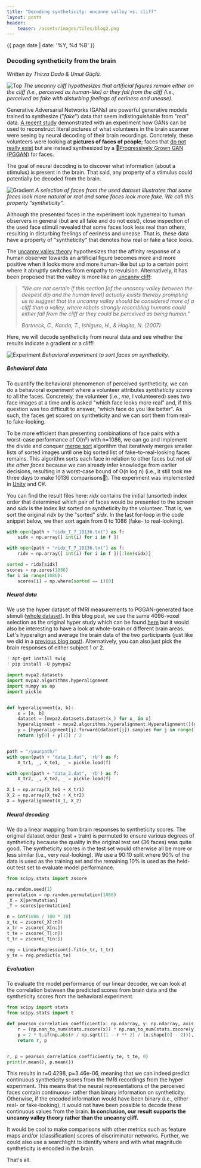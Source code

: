 ```yaml
---
title: "Decoding syntheticity: uncanny valley vs. cliff"
layout: posts
header:
    teaser: /assets/images/tiles/blog2.png
---
```


{{ page.date | date: '%Y, %d %B' }}

### Decoding syntheticity from the brain

_Written by Thirza Dado & Umut Güçlü._

![Top](/assets/images/blog/synth3.png)
*The uncanny cliff hypothesizes that artificial figures remain either on the cliff (i.e., perceived as human-like) or they fall from the cliff (i.e., perceived as fake with disturbing feelings of eeriness and unease).*

Generative Adversarial Networks (GANs) are powerful generative models trained to synthesize ("_fake_") data that seem indistinguishable from "_real_" data. [A recent study](https://www.nature.com/articles/s41598-021-03938-w) demonstrated with an experiment how GANs can be used to reconstruct literal pictures of what volunteers in the brain scanner were seeing by neural decoding of their brain recordings. Concretely, these volunteers were looking at **pictures of faces of people**; faces that [do not really exist](https://thispersondoesnotexist.com/) but are instead synthesized by a 🤖[Progressively Grown GAN (PGGAN)](https://github.com/tkarras/progressive_growing_of_gans) for faces.

The goal of neural decoding is to discover what information (about a stimulus) is present in the brain. That said, any property of a stimulus could potentially be decoded from the brain.

![Gradient](/assets/images/blog/grad2.png)
*A selection of faces from the used dataset illustrates that some faces look more natural or real and some faces look more fake. We call this property "syntheticity".*

Although the presented faces in the experiment look hyperreal to human observers in general (but are all fake and do not exist), close inspection of the used face stimuli revealed that some faces look less real than others, resulting in disturbing feelings of eeriness and unease. That is, these data have a property of "syntheticity" that denotes how real or fake a face looks.

The [uncanny valley theory](https://web.ics.purdue.edu/~drkelly/MoriTheUncannyValley1970.pdf) hypothesizes that the affinity response of a human observer towards an artificial figure becomes more and more positive when it looks more and more human-like but up to a certain point where it abruptly switches from empathy to revulsion. Alternatively, it has been proposed that the valley is more like an [uncanny cliff](https://ieeexplore.ieee.org/stamp/stamp.jsp?arnumber=4415111&casa_token=VDO-WB9Ov5EAAAAA:JQY0Zg4MJUUOpjTcuTpoXxaGc51VdSXqjboQhzgD-3yijNYFhg2F69jr198-GiK_r8XRZFKKknSo&tag=1):

> _"We are not certain if this section [of the uncanny valley between the deepest dip and the human level] actually exists thereby prompting us to suggest that the uncanny valley should be considered more of a cliff than a valley, where robots strongly resembling humans could either fall from the cliff or they could be perceived as being human."_
>
><cite>Bartneck, C., Kanda, T., Ishiguro, H., & Hagita, N. (2007)</cite>

Here, we will decode syntheticity from neural data and see whether the results indicate a gradient or a cliff!

![Experiment](/assets/images/blog/exp.png)
*Behavioral experiment to sort faces on syntheticity.*

##### Behavioral data

To quantify the behavioral phenomenon of perceived syntheticity, we can do a behavioral experiment where a volunteer attributes _syntheticity scores_ to all the faces. Concretely, the volunteer (i.e., _me_, I volunteered) sees two face images at a time and is asked "which face looks more real" and, if this question was too difficult to answer, "which face do you like better". As such, the faces get scored on syntheticity and we can sort them from real- to fake-looking.

To be more efficient than presenting combinations of face pairs with a worst-case performance of O(n²) with n=1086, we can go and implement the divide and conquer [merge sort](https://www.geeksforgeeks.org/merge-sort/) algorithm that iteratively merges smaller lists of sorted images until one big sorted list of fake-to-real-looking faces remains. This algorithm sorts each face in relation to other faces but _not all the other faces_ because we can already infer knowledge from earlier decisions, resulting in a worst-case bound of O(n log n) (i.e., it still took me three days to make 10136 comparisons😬). The experiment was implemented in [Unity](https://unity.com/) and C#.

You can find the result files here: _ridx_ contains the initial (unsorted) index order that determined which pair of faces would be presented to the screen and _sidx_ is the index list sorted on syntheticity by the volunteer. That is, we sort the original _ridx_ by the "sorted" _sidx_. In the last for-loop in the code snippet below, we then sort again from 0 to 1086 (fake- to real-looking).

```python
with open(path + "sidx_T_7_10136.txt") as f:
    sidx = np.array([ int(i) for i in f ])

with open(path + "ridx_T_7_10136.txt") as f:
    ridx = np.array([ int(i) for i in f ])[:len(sidx)]

sorted = ridx[sidx]
scores = np.zeros(1086)
for i in range(1086):
    scores[i] = np.where(sorted == i)[0]
```

##### Neural data
We use the hyper dataset of fMRI measurements to PGGAN-generated face stimuli ([whole dataset](https://openneuro.org/datasets/ds004280/versions/1.0.0)). In this blog post, we use the same 4096-voxel selection as the original hyper study which can be found [here](https://drive.google.com/drive/u/1/folders/1OW0cfnoP8_tZBGWLbpiPPX81QH9pusjv) but it would also be interesting to have a look at whole-brain or different brain areas. Let's hyperalign and average the brain data of the two participants (just like we did in a [previous blog post](https://medium.com/neural-coding-lab/neural-decoding-w-synthesized-reality-5eeb476f399)). Alternatively, you can also just pick the brain responses of either subject 1 or 2.

```python
! apt-get install swig
! pip install -U pymvpa2

import mvpa2.datasets
import mvpa2.algorithms.hyperalignment
import numpy as np
import pickle


def hyperalignment(a, b):
    x = [a, b]
    dataset = [mvpa2.datasets.Dataset(x_) for x_ in x]
    hyperalignment = mvpa2.algorithms.hyperalignment.Hyperalignment()(dataset)
    y = [hyperalignment[j].forward(dataset[j]).samples for j in range(len(dataset))]
    return (y[0] + y[1]) / 2


path = "/yourpath/"
with open(path + "data_1.dat", 'rb') as f:
    X_tr1, _, X_te1, _ = pickle.load(f)

with open(path + "data_2.dat", 'rb') as f:
    X_tr2, _, X_te2, _ = pickle.load(f)

X_1 = np.array(X_te1 + X_tr1)
X_2 = np.array(X_te2 + X_tr2)
X = hyperalignment(X_1, X_2)
```

##### Neural decoding
We do  a linear mapping from brain responses to syntheticity scores. The original dataset order (test + train) is permuted to ensure various degrees of syntheticity because the quality in the original test set (36 faces) was quite good. The syntheticity scores in the test set would otherwise all be more or less similar (i.e., very real-looking). We use a 90:10 split where 90% of the data is used as the training set and the remaining 10% is used as the held-out test set to evaluate model performance.

```python
from scipy.stats import zscore

np.random.seed(1)
permutation = np.random.permutation(1086)
_X = X[permutation]
_T = scores[permutation]

n = int(1086 / 100 * 10)
x_te = zscore(_X[:n])
x_tr = zscore(_X[n:])
t_te = zscore(_T[:n])
t_tr = zscore(_T[n:])

reg = LinearRegression().fit(x_tr, t_tr)
y_te = reg.predict(x_te)
```

##### Evaluation
To evaluate the model performance of our linear decoder, we can look at the correlation between the predicted scores from brain data and the syntheticity scores from the behavioral experiment.

```python
from scipy import stats
from scipy.stats import t

def pearson_correlation_coefficient(x: np.ndarray, y: np.ndarray, axis: int) -> np.ndarray:
    r = (np.nan_to_num(stats.zscore(x)) * np.nan_to_num(stats.zscore(y))).mean(axis)
    p = 2 * t.sf(np.abs(r / np.sqrt((1 - r ** 2) / (x.shape[0] - 2))), x.shape[0] - 2)
    return r, p


r, p = pearson_correlation_coefficient(y_te, t_te, 0)
print(r.mean(), p.mean())
```

This results in r=0.4298, p=3.46e-06, meaning that we can indeed predict continuous syntheticity scores from the fMRI recordings from the hyper experiment. This means that the neural representations of the perceived faces contain continuous- rather than binary information on syntheticity. Otherwise, if the encoded information would have been binary (i.e., either real- or fake-looking), it would not have been possible to decode these continuous values from the brain. **In conclusion, our result supports the uncanny valley theory rather than the uncanny cliff.**

It would be cool to make comparisons with other metrics such as feature maps and/or (classification) scores of discriminator networks. Further, we could also use a searchlight to identify where and with what magnitude syntheticity is encoded in the brain.

That's all.










